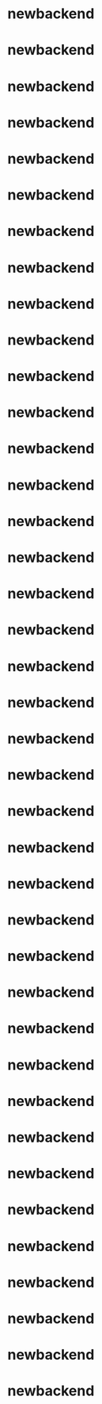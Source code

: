 # newbackend
# newbackend
# newbackend
# newbackend
# newbackend
# newbackend
# newbackend
# newbackend
# newbackend
# newbackend
# newbackend
# newbackend
# newbackend
# newbackend
# newbackend
# newbackend
# newbackend
# newbackend
# newbackend
# newbackend
# newbackend
# newbackend
# newbackend
# newbackend
# newbackend
# newbackend
# newbackend
# newbackend
# newbackend
# newbackend
# newbackend
# newbackend
# newbackend
# newbackend
# newbackend
# newbackend
# newbackend
# newbackend
# newbackend
